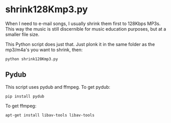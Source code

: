 # shrink128Kmp3.py

When I need to e-mail songs, I usually shrink them first to 128Kbps MP3s. This way the music is still discernible for music education purposes, but at a smaller file size.

This Python script does just that. Just plonk it in the same folder as the mp3/m4a's you want to shrink, then:

    python shrink128Kmp3.py

## Pydub

This script uses pydub and ffmpeg. To get pydub:

    pip install pydub

To get ffmpeg:

    apt-get install libav-tools libav-tools